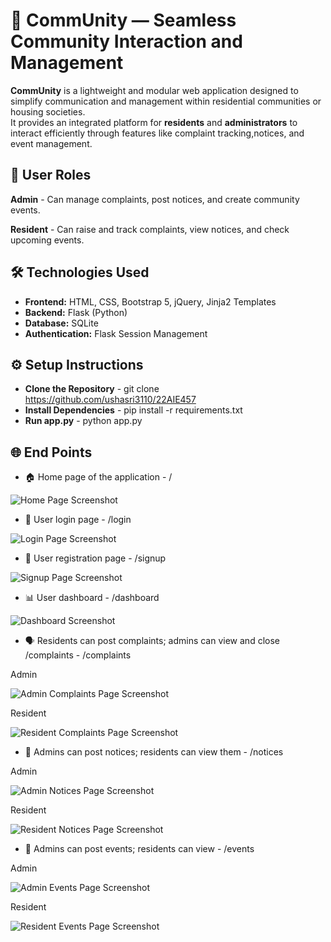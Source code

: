 
# 🏡 CommUnity — Seamless Community Interaction and Management
**CommUnity** is a lightweight and modular web application designed to simplify communication and management within residential communities or housing societies.  
It provides an integrated platform for **residents** and **administrators** to interact efficiently through features like complaint tracking,notices, and event management.

## 👤 User Roles
**Admin** - Can manage complaints, post notices, and create community events.

**Resident** - Can raise and track complaints, view notices, and check upcoming events.

## 🛠️ Technologies Used
- **Frontend:** HTML, CSS, Bootstrap 5, jQuery, Jinja2 Templates  
- **Backend:** Flask (Python)  
- **Database:** SQLite
- **Authentication:** Flask Session Management

## ⚙️ Setup Instructions
-  **Clone the Repository** - git clone https://github.com/ushasri3110/22AIE457
- **Install Dependencies** - pip install -r requirements.txt
- **Run app.py** - python app.py

## 🌐 End Points

- 🏠 Home page of the application - /

![Home Page Screenshot](https://i.ibb.co/jPQ4FJ3y/Screenshot-2025-10-08-101405.png)

- 🔐 User login page - /login

![Login Page Screenshot](https://i.ibb.co/214xCdn2/Screenshot-2025-10-08-102055.png)

- 📝 User registration page - /signup

![Signup Page Screenshot](https://i.ibb.co/zWxcnn5z/Screenshot-2025-10-08-104303.png)

- 📊 User dashboard - /dashboard

![Dashboard Screenshot](https://i.ibb.co/7FsLy4J/Screenshot-2025-10-08-103221.png)

- 🗣️ Residents can post complaints; admins can view and close /complaints - /complaints

Admin

![Admin Complaints Page Screenshot](https://i.ibb.co/dsNRJgVq/Screenshot-2025-10-08-105130.png)

Resident

![Resident Complaints Page Screenshot](https://i.ibb.co/DfwSZxYY/Screenshot-2025-10-08-105026.png)

- 📢 Admins can post notices; residents can view them - /notices

Admin

![Admin Notices Page Screenshot](https://i.ibb.co/8Vyyc34/Screenshot-2025-10-08-103359.png)

Resident

![Resident Notices Page Screenshot](https://i.ibb.co/3yRBXmFs/Screenshot-2025-10-08-104701.png)

- 🎉 Admins can post events; residents can view - /events

Admin

![Admin Events Page Screenshot](https://i.ibb.co/TMLyVD2b/Screenshot-2025-10-08-103922.png)

Resident

![Resident Events Page Screenshot](https://i.ibb.co/G1BjdqQ/Screenshot-2025-10-08-104834.png)
